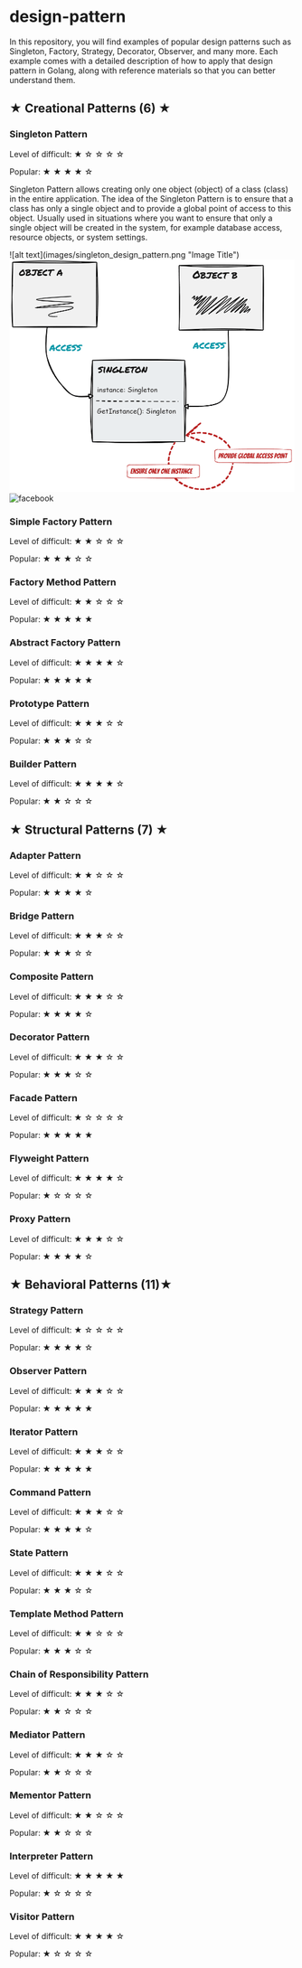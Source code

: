 # design-pattern
In this repository, you will find examples of popular design patterns such as Singleton, Factory, Strategy, Decorator, Observer, and many more. Each example comes with a detailed description of how to apply that design pattern in Golang, along with reference materials so that you can better understand them.

<h2>&#9733; Creational Patterns (6) &#9733;</h2>
<h3> Singleton Pattern </h3>
<p> Level of difficult: &#9733; &#x2606; &#x2606; &#x2606; &#x2606;</p>
<p> Popular: &#9733; &#9733; &#9733; &#9733; &#x2606;</p>
<p> Singleton Pattern allows creating only one object (object) of a class (class) in the entire application. The idea of the Singleton Pattern is to ensure that a class has only a single object and to provide a global point of access to this object. Usually used in situations where you want to ensure that only a single object will be created in the system, for example database access, resource objects, or system settings. </p>
![alt text](images/singleton_design_pattern.png "Image Title")
<img src="./images/singleton_design_pattern.png" alt="singleton-pattern-image"/>
<img src="https://img.icons8.com/bubbles/100/000000/facebook-new.png" alt="facebook" />

<h3> Simple Factory Pattern </h3>
<p> Level of difficult: &#9733; &#9733; &#x2606; &#x2606; &#x2606;</p>
<p> Popular: &#9733; &#9733; &#9733; &#x2606; &#x2606;</p>

<h3> Factory Method Pattern </h3>
<p> Level of difficult: &#9733; &#9733; &#x2606; &#x2606; &#x2606;</p>
<p> Popular: &#9733; &#9733; &#9733; &#9733; &#9733;</p>

<h3> Abstract Factory Pattern </h3>
<p> Level of difficult: &#9733; &#9733; &#9733; &#9733; &#x2606;</p>
<p> Popular: &#9733; &#9733; &#9733; &#9733; &#9733;</p>

<h3> Prototype Pattern </h3>
<p> Level of difficult: &#9733; &#9733; &#9733; &#x2606; &#x2606;</p>
<p> Popular: &#9733; &#9733; &#9733; &#x2606; &#x2606;</p>

<h3> Builder Pattern </h3>
<p> Level of difficult: &#9733; &#9733; &#9733; &#9733; &#x2606;</p>
<p> Popular: &#9733; &#9733; &#x2606; &#x2606; &#x2606;</p>



<h2>&#9733; Structural Patterns (7) &#9733;</h2>
<h3> Adapter Pattern </h3>
<p> Level of difficult: &#9733; &#9733; &#x2606; &#x2606; &#x2606;</p>
<p> Popular: &#9733; &#9733; &#9733; &#9733; &#x2606;</p>

<h3> Bridge Pattern </h3>
<p> Level of difficult: &#9733; &#9733; &#9733;  &#x2606; &#x2606;</p>
<p> Popular: &#9733; &#9733; &#9733; &#x2606; &#x2606;</p>

<h3> Composite Pattern </h3>
<p> Level of difficult: &#9733; &#9733; &#9733;  &#x2606; &#x2606;</p>
<p> Popular: &#9733; &#9733; &#9733; &#9733; &#x2606;</p>

<h3> Decorator Pattern </h3>
<p> Level of difficult: &#9733; &#9733; &#9733;  &#x2606; &#x2606;</p>
<p> Popular: &#9733; &#9733; &#9733; &#x2606; &#x2606;</p>

<h3> Facade Pattern </h3>
<p> Level of difficult: &#9733; &#x2606; &#x2606; &#x2606; &#x2606;</p>
<p> Popular: &#9733; &#9733; &#9733; &#9733; &#9733;</p>

<h3> Flyweight Pattern </h3>
<p> Level of difficult: &#9733; &#9733; &#9733; &#9733; &#x2606;</p>
<p> Popular: &#9733; &#x2606; &#x2606; &#x2606; &#x2606;</p>

<h3> Proxy Pattern </h3>
<p> Level of difficult: &#9733; &#9733; &#9733; &#x2606; &#x2606;</p>
<p> Popular: &#9733; &#9733; &#9733; &#9733; &#x2606;</p>



<h2>&#9733; Behavioral Patterns (11)&#9733;</h2>
<h3> Strategy Pattern </h3>
<p> Level of difficult: &#9733; &#x2606; &#x2606; &#x2606; &#x2606;</p>
<p> Popular: &#9733; &#9733; &#9733; &#9733; &#x2606;</p>

<h3> Observer Pattern </h3>
<p> Level of difficult: &#9733; &#9733; &#9733; &#x2606; &#x2606;</p>
<p> Popular: &#9733; &#9733; &#9733; &#9733; &#9733; </p>

<h3> Iterator Pattern </h3>
<p> Level of difficult: &#9733; &#9733; &#9733; &#x2606; &#x2606; </p>
<p> Popular: &#9733; &#9733; &#9733; &#9733; &#9733; </p>

<h3> Command Pattern </h3>
<p> Level of difficult: &#9733; &#9733; &#9733; &#x2606; &#x2606;</p>
<p> Popular: &#9733; &#9733; &#9733; &#9733; &#x2606;</p>

<h3> State Pattern </h3>
<p> Level of difficult: &#9733; &#9733; &#9733; &#x2606; &#x2606;</p>
<p> Popular: &#9733; &#9733; &#9733; &#x2606; &#x2606;</p>

<h3> Template Method Pattern </h3>
<p> Level of difficult: &#9733; &#9733; &#x2606; &#x2606; &#x2606;</p>
<p> Popular: &#9733; &#9733; &#9733; &#x2606; &#x2606;</p>

<h3> Chain of Responsibility Pattern </h3>
<p> Level of difficult: &#9733; &#9733; &#9733; &#x2606; &#x2606;</p>
<p> Popular: &#9733; &#9733; &#x2606; &#x2606; &#x2606;</p>

<h3> Mediator Pattern </h3>
<p> Level of difficult: &#9733; &#9733; &#9733; &#x2606; &#x2606;</p>
<p> Popular: &#9733; &#9733; &#x2606; &#x2606; &#x2606;</p>

<h3> Mementor Pattern </h3>
<p> Level of difficult: &#9733; &#9733; &#x2606; &#x2606; &#x2606;</p>
<p> Popular: &#9733; &#9733; &#x2606; &#x2606; &#x2606;</p>

<h3> Interpreter Pattern </h3>
<p> Level of difficult: &#9733; &#9733; &#9733; &#9733; &#9733; </p>
<p> Popular: &#9733; &#x2606; &#x2606; &#x2606; &#x2606;</p>

<h3> Visitor Pattern </h3>
<p> Level of difficult: &#9733; &#9733; &#9733; &#9733; &#x2606;</p>
<p> Popular: &#9733; &#x2606; &#x2606; &#x2606; &#x2606;</p>